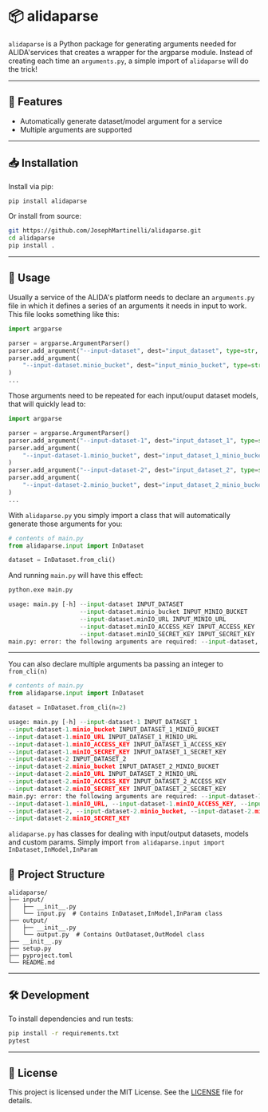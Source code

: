 # 📦 alidaparse

`alidaparse` is a Python package for generating arguments needed for ALIDA'services that creates a
wrapper for the argparse module.
Instead of creating each time an `arguments.py`, a simple import of `alidaparse` will do the trick!

---

## 🚀 Features

- Automatically generate dataset/model argument for a service
- Multiple arguments are supported

---

## 📥 Installation

Install via pip:

```bash
pip install alidaparse
```

Or install from source:

```bash
git https://github.com/JosephMartinelli/alidaparse.git
cd alidaparse
pip install .
```

---

## 🧪 Usage
Usually a service of the ALIDA's platform needs to declare an `arguments.py` file in which it defines
a series of an arguments it needs in input to work. This file looks something like this:
```python
import argparse

parser = argparse.ArgumentParser()
parser.add_argument("--input-dataset", dest="input_dataset", type=str, required=True)
parser.add_argument(
    "--input-dataset.minio_bucket", dest="input_minio_bucket", type=str, required=True
)
...
```
Those arguments need to be repeated for each input/ouput dataset models, that will quickly 
lead to:
```python
import argparse

parser = argparse.ArgumentParser()
parser.add_argument("--input-dataset-1", dest="input_dataset_1", type=str, required=True)
parser.add_argument(
    "--input-dataset-1.minio_bucket", dest="input_dataset_1_minio_bucket", type=str, required=True
)
parser.add_argument("--input-dataset-2", dest="input_dataset_2", type=str, required=True)
parser.add_argument(
    "--input-dataset-2.minio_bucket", dest="input_dataset_2_minio_bucket", type=str, required=True
)
...
```
With `alidaparse.py` you simply import a class that will automatically 
generate those arguments for you:
```python
# contents of main.py
from alidaparse.input import InDataset

dataset = InDataset.from_cli()
```  
And running `main.py` will have this effect:
```python
python.exe main.py

usage: main.py [-h] --input-dataset INPUT_DATASET
                    --input-dataset.minio_bucket INPUT_MINIO_BUCKET
                    --input-dataset.minIO_URL INPUT_MINIO_URL
                    --input-dataset.minIO_ACCESS_KEY INPUT_ACCESS_KEY
                    --input-dataset.minIO_SECRET_KEY INPUT_SECRET_KEY
main.py: error: the following arguments are required: --input-dataset, --input-dataset.minio_bucket, --input-dataset.minIO_URL, --input-dataset.minIO_ACCESS_KEY, --input-dataset.minIO_SECRET_KEY
```  
---
You can also declare multiple arguments ba passing an integer to `from_cli(n)`
```python
# contents of main.py
from alidaparse.input import InDataset

dataset = InDataset.from_cli(n=2)
```  
```python
usage: main.py [-h] --input-dataset-1 INPUT_DATASET_1
--input-dataset-1.minio_bucket INPUT_DATASET_1_MINIO_BUCKET
--input-dataset-1.minIO_URL INPUT_DATASET_1_MINIO_URL
--input-dataset-1.minIO_ACCESS_KEY INPUT_DATASET_1_ACCESS_KEY
--input-dataset-1.minIO_SECRET_KEY INPUT_DATASET_1_SECRET_KEY
--input-dataset-2 INPUT_DATASET_2
--input-dataset-2.minio_bucket INPUT_DATASET_2_MINIO_BUCKET
--input-dataset-2.minIO_URL INPUT_DATASET_2_MINIO_URL
--input-dataset-2.minIO_ACCESS_KEY INPUT_DATASET_2_ACCESS_KEY
--input-dataset-2.minIO_SECRET_KEY INPUT_DATASET_2_SECRET_KEY
main.py: error: the following arguments are required: --input-dataset-1, --input-dataset-1.minio_bucket, 
--input-dataset-1.minIO_URL, --input-dataset-1.minIO_ACCESS_KEY, --input-dataset-1.minIO_SECRET_KEY, 
--input-dataset-2, --input-dataset-2.minio_bucket, --input-dataset-2.minIO_URL, --input-dataset-2.minIO_ACCESS_KEY, 
--input-dataset-2.minIO_SECRET_KEY
```
`alidaparse.py` has classes for dealing with input/output datasets, models and custom params. Simply
import `from alidaparse.input import InDataset,InModel,InParam` 
## 📁 Project Structure

```
alidaparse/
├── input/
│   ├── __init__.py
│   └── input.py  # Contains InDataset,InModel,InParam class
├── output/
│   ├── __init__.py
│   └── output.py  # Contains OutDataset,OutModel class
├── __init__.py
├── setup.py
├── pyproject.toml
└── README.md
```

---

## 🛠 Development

To install dependencies and run tests:

```bash
pip install -r requirements.txt
pytest
```

---

## 📄 License

This project is licensed under the MIT License. See the [LICENSE](LICENSE) file for details.
